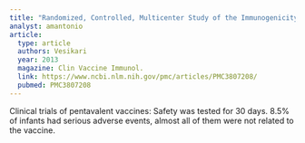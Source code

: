 ```yaml
---
title: "Randomized, Controlled, Multicenter Study of the Immunogenicity and Safety of a Fully Fluid Liquid Combination Diphtheria-Tetanus Toxoid-Five-Component Acellular Pertussis (DTaP5), Inactivated Poliovirus (IPV), and Haemophilus influenzae Type b (Hib) Vaccine Compared with a DTaP3-IPV/ Hib Vaccine Administered at 3, 5, and 12 Months of Age"
analyst: amantonio
article:
  type: article
  authors: Vesikari
  year: 2013
  magazine: Clin Vaccine Immunol.
  link: https://www.ncbi.nlm.nih.gov/pmc/articles/PMC3807208/
  pubmed: PMC3807208
---
```


Clinical trials of pentavalent vaccines: Safety was tested for 30 days. 8.5% of infants had serious adverse events, almost all of them were not related to the vaccine.
